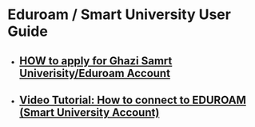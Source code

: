 # Eduroam / Smart University User Guide

- ## [HOW to apply for Ghazi Samrt Univerisity/Eduroam Account](apply-eduroam.md)

- ## [Video Tutorial: How to connect to EDUROAM (Smart University Account)](https://www.youtube.com/watch?v=m8FbCVjjhiM)